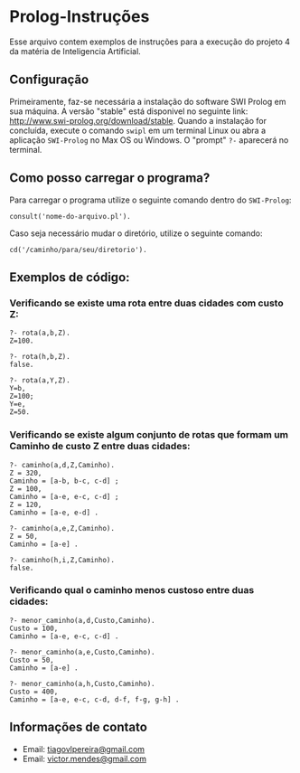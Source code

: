 # Prolog-Instruções
Esse arquivo contem exemplos de instruções para a execução do projeto 4 da matéria de Inteligencia Artificial.

## Configuração

Primeiramente, faz-se necessária a instalação do software SWI Prolog em sua máquina. A versão "stable" está disponivel no seguinte link: http://www.swi-prolog.org/download/stable. Quando a instalação for concluída, execute o comando `swipl` em um terminal Linux ou abra a aplicação `SWI-Prolog` no Max OS ou Windows. O "prompt" `?-` aparecerá no terminal.

## Como posso carregar o programa? 

Para carregar o programa utilize o seguinte comando dentro do `SWI-Prolog`:

```
consult('nome-do-arquivo.pl').
```

Caso seja necessário mudar o diretório, utilize o seguinte comando:

```
cd('/caminho/para/seu/diretorio').
```

## Exemplos de código:


### Verificando se existe uma rota entre duas cidades com custo Z:
```
?- rota(a,b,Z).
Z=100.

?- rota(h,b,Z).
false.

?- rota(a,Y,Z).
Y=b,
Z=100;
Y=e,
Z=50.
```

### Verificando se existe algum conjunto de rotas que formam um Caminho de custo Z entre duas cidades:
```
?- caminho(a,d,Z,Caminho).
Z = 320,
Caminho = [a-b, b-c, c-d] ;
Z = 100,
Caminho = [a-e, e-c, c-d] ;
Z = 120,
Caminho = [a-e, e-d] .

?- caminho(a,e,Z,Caminho).
Z = 50,
Caminho = [a-e] .

?- caminho(h,i,Z,Caminho).
false.
```

### Verificando qual o caminho menos custoso entre duas cidades:
```
?- menor_caminho(a,d,Custo,Caminho).
Custo = 100,
Caminho = [a-e, e-c, c-d] .

?- menor_caminho(a,e,Custo,Caminho).
Custo = 50,
Caminho = [a-e] .

?- menor_caminho(a,h,Custo,Caminho).
Custo = 400,
Caminho = [a-e, e-c, c-d, d-f, f-g, g-h] .
```

## Informações de contato

* Email: tiagovlpereira@gmail.com
* Email: victor.mendes@gmail.com

